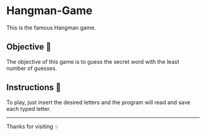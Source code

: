 <h1> Hangman-Game </h1>

This is the famous Hangman game.


<h2>Objective 🎯</h2>
The objective of this game is to guess the secret word with the least number of guesses.


<h2>Instructions 📖</h2>

To play, just insert the desired letters and the program will read and save each typed letter.


***
Thanks for visiting 💡
